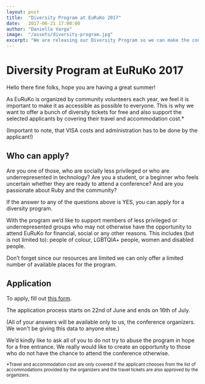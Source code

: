 ```yaml
---
layout: post
title:  "Diversity Program at EuRuKo 2017"
date:   2017-06-21 17:00:00
author: "Daniella Varga"
image:  "/assets/diversity-program.jpg"
excerpt: "We are releasing our Diversity Program so we can make the conference as accessible as possible to everyone."
---
```


# Diversity Program at EuRuKo 2017

Hello there fine folks, hope you are having a great summer!

As EuRuKo is organized by community volunteers each year, we feel it is important to make it as accessible as possible to everyone. This is why we want to offer a bunch of diversity tickets for free and also support the selected applicants by covering their travel and accommodation cost.*

(Important to note, that VISA costs and administration has to be done by the applicant!)

## Who can apply?

Are you one of those, who are socially less privileged or who are underrepresented in technology? Are you a student, or a beginner who feels uncertain whether they are ready to attend a conference? And are you passionate about Ruby and the community?

If the answer to any of the questions above is YES, you can apply for a diversity program.

With the program we’d like to support members of less privileged or underrepresented groups who may not otherwise have the opportunity to attend EuRuKo for financial, social or any other reasons. This includes (but is not limited to): people of colour, LGBTQIA+ people, women and disabled people.

Don’t forget since our resources are limited we can only offer a limited number of available places for the program.

## Application

To apply, fill out [this form](https://docs.google.com/a/digitalnatives.hu/forms/d/e/1FAIpQLSc4eI9F9_1wtHqR8QtZOKt_5reLhzncNQ_VPKgCTbk3tyD9kQ/viewform).

The application process starts on 22nd of June and ends on 16th of July.

(All of your answers will be available only to us, the conference organizers. We won't be giving this data to anyone else.)

We’d kindly like to ask all of you to do not try to abuse the program in hope for a free entrance. We really would like to create an opportunity to those who do not have the chance to attend the conference otherwise.

<sub>*Travel and accommodation cost are only covered if the applicant chooses from the list of accommodations provided by the organizers and the travel tickets are also approved by the organizers.</sub>

